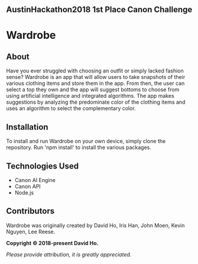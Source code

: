 ## AustinHackathon2018 1st Place Canon Challenge ##

# Wardrobe

## About

Have you ever struggled with choosing an outfit or simply lacked fashion sense? 
Wardrobe is an app that will allow users to take snapshots of their various clothing items and store them in the app. From then, the user can select a top they own and the app will suggest bottoms to choose from using artificial intelligence and integrated algorithms.
The app makes suggestions by analyzing the predominate color of the clothing items and uses an algorithm to select the complementary color.

## Installation

To install and run Wardrobe on your own device, simply clone the repository. Run 'npm install' to install the various packages.

## Technologies Used

- Canon AI Engine
- Canon API
- Node.js

## Contributors

Wardrobe was originally created by David Ho, Iris Han, John Moen, Kevin Nguyen, Lee Reese.

**Copyright &copy; 2018-present David Ho.**

*Please provide attribution, it is greatly appreciated.*
